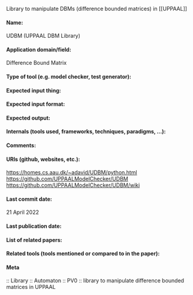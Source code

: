 Library to manipulate DBMs (difference bounded matrices) in [[UPPAAL]]

#### Name:
UDBM (UPPAAL DBM Library)

#### Application domain/field:
Difference Bound Matrix

#### Type of tool (e.g. model checker, test generator):

#### Expected input thing:

#### Expected input format:

#### Expected output:

#### Internals (tools used, frameworks, techniques, paradigms, ...):

#### Comments:

#### URIs (github, websites, etc.):
https://homes.cs.aau.dk/~adavid/UDBM/python.html
https://github.com/UPPAALModelChecker/UDBM
https://github.com/UPPAALModelChecker/UDBM/wiki

#### Last commit date:
21 April 2022

#### Last publication date:

#### List of related papers:

#### Related tools (tools mentioned or compared to in the paper):

#### Meta
:: Library
:: Automaton
:: PV0 :: library to manipulate difference bounded matrices in UPPAAL
